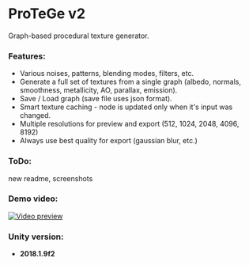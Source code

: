 # ProTeGe v2

Graph-based procedural texture generator.

### Features:
* Various noises, patterns, blending modes, filters, etc.
* Generate a full set of textures from a single graph (albedo, normals, smoothness, metallicity, AO, parallax, emission).
* Save / Load graph (save file uses json format).
* Smart texture caching - node is updated only when it's input was changed.
* Multiple resolutions for preview and export (512, 1024, 2048, 4096, 8192)
* Always use best quality for export (gaussian blur, etc.)

### ToDo:
new readme, screenshots

### Demo video:
[![Video preview](https://img.youtube.com/vi/QU9ibimIrM4/0.jpg)](https://youtu.be/QU9ibimIrM4)

### Unity version:
* **2018.1.9f2**
